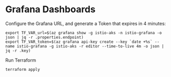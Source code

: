 # Grafana Dashboards

Configure the Grafana URL, and generate a Token that expires in 4 minutes:
```
export TF_VAR_url=$(az grafana show -g istio-aks -n istio-grafana -o json | jq -r .properties.endpoint)
export TF_VAR_token=$(az grafana api-key create --key `date +%s` --name istio-grafana -g istio-aks -r editor --time-to-live 4m -o json | jq -r .key)
```

Run Terraform

```
terraform apply
```